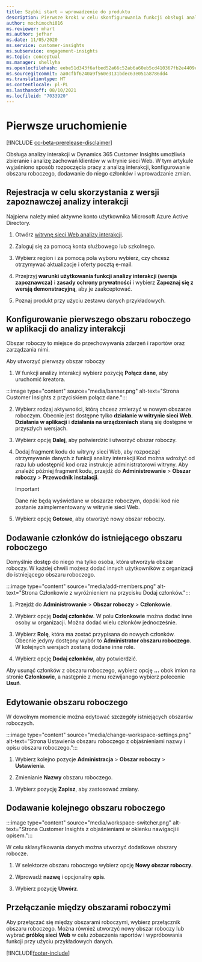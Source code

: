 ```yaml
---
title: Szybki start — wprowadzenie do produktu
description: Pierwsze kroki w celu skonfigurowania funkcji obsługi analizy interakcji.
author: mochimochi016
ms.reviewer: mhart
ms.author: jefhar
ms.date: 11/05/2020
ms.service: customer-insights
ms.subservice: engagement-insights
ms.topic: conceptual
ms.manager: shellyha
ms.openlocfilehash: eebe51d343f6afbed52a66c52ab6a60eb5cd410367fb2e4409eb8679f357c91e
ms.sourcegitcommit: aa0cfbf6240a9f560e3131bdec63e051a8786dd4
ms.translationtype: HT
ms.contentlocale: pl-PL
ms.lasthandoff: 08/10/2021
ms.locfileid: "7033920"
---
```

# <a name="first-run-experience"></a>Pierwsze uruchomienie

[!INCLUDE [cc-beta-prerelease-disclaimer](includes/cc-beta-prerelease-disclaimer.md)]

Obsługa analizy interakcji w Dynamics 365 Customer Insights umożliwia zbieranie i analizę zachowań klientów w witrynie sieci Web. W tym artykule wyjaśniono sposób rozpoczęcia pracy z analizą interakcji, konfigurowanie obszaru roboczego, dodawanie do niego członków i wprowadzanie zmian.

## <a name="sign-up-for-a-demo-of-engagement-insights"></a>Rejestracja w celu skorzystania z wersji zapoznawczej analizy interakcji

Najpierw należy mieć aktywne konto użytkownika Microsoft Azure Active Directory. 

1. Otwórz [witrynę sieci Web analizy interakcji](https://pi.dynamics.com/). 

1. Zaloguj się za pomocą konta służbowego lub szkolnego.

1. Wybierz region i za pomocą pola wyboru wybierz, czy chcesz otrzymywać aktualizacje i oferty pocztą e-mail.

1. Przejrzyj **warunki użytkowania funkcji analizy interakcji (wersja zapoznawcza)** i **zasady ochrony prywatności** i wybierz **Zapoznaj się z wersją demonstracyjną**, aby je zaakceptować.

1. Poznaj produkt przy użyciu zestawu danych przykładowych. 

## <a name="set-up-your-first-workspace-in-engagement-insights"></a>Konfigurowanie pierwszego obszaru roboczego w aplikacji do analizy interakcji

Obszar roboczy to miejsce do przechowywania zdarzeń i raportów oraz zarządzania nimi.

Aby utworzyć pierwszy obszar roboczy

1. W funkcji analizy interakcji wybierz pozycję **Połącz dane**, aby uruchomić kreatora. 

:::image type="content" source="media/banner.png" alt-text="Strona Customer Insights z przyciskiem połącz dane.":::

2. Wybierz rodzaj aktywności, którą chcesz zmierzyć w nowym obszarze roboczym. Obecnie jest dostępne tylko **działanie w witrynie sieci Web**. **Działania w aplikacji** i **działania na urządzeniach** staną się dostępne w przyszłych wersjach.

1. Wybierz opcję **Dalej**, aby potwierdzić i utworzyć obszar roboczy.

1. Dodaj fragment kodu do witryny sieci Web, aby rozpocząć otrzymywanie danych z funkcji analizy interakcji Kod można wdrożyć od razu lub udostępnić kod oraz instrukcje administratorowi witryny. Aby znaleźć później fragment kodu, przejdź do **Administrowanie** > **Obszar roboczy** > **Przewodnik instalacji**.

   > [!IMPORTANT]
   > Dane nie będą wyświetlane w obszarze roboczym, dopóki kod nie zostanie zaimplementowany w witrynie sieci Web.

1. Wybierz opcję **Gotowe**, aby otworzyć nowy obszar roboczy. 

## <a name="add-members-to-an-existing-workspace"></a>Dodawanie członków do istniejącego obszaru roboczego

Domyślnie dostęp do niego ma tylko osoba, która utworzyła obszar roboczy. W każdej chwili możesz dodać innych użytkowników z organizacji do istniejącego obszaru roboczego.

:::image type="content" source="media/add-members.png" alt-text="Strona Członkowie z wyróżnieniem na przycisku Dodaj członków.":::

1. Przejdź do **Administrowanie** > **Obszar roboczy** > **Członkowie**.

2. Wybierz opcję **Dodaj członków**. W polu **Członkowie** można dodać inne osoby w organizacji. Można dodać wielu członków jednocześnie.

3. Wybierz **Rolę**, która ma zostać przypisana do nowych członków. Obecnie jedyny dostępny wybór to **Administrator obszaru roboczego**. W kolejnych wersjach zostaną dodane inne role.

4. Wybierz opcję **Dodaj członków**, aby potwierdzić.

Aby usunąć członków z obszaru roboczego, wybierz opcję **...** obok imion na stronie **Członkowie**, a następnie z menu rozwijanego wybierz polecenie **Usuń**.

## <a name="edit-a-workspace"></a>Edytowanie obszaru roboczego

W dowolnym momencie można edytować szczegóły istniejących obszarów roboczych.

:::image type="content" source="media/change-workspace-settings.png" alt-text="Strona Ustawienia obszaru roboczego z objaśnieniami nazwy i opisu obszaru roboczego.":::

1. Wybierz kolejno pozycje **Administracja** > **Obszar roboczy** > **Ustawienia**.

1. Zmienianie **Nazwy** obszaru roboczego.

1. Wybierz pozycję **Zapisz**, aby zastosować zmiany.

## <a name="add-another-new-workspace"></a>Dodawanie kolejnego obszaru roboczego

:::image type="content" source="media/workspace-switcher.png" alt-text="Strona Customer Insights z objaśnieniami w okienku nawigacji i opisem.":::

W celu sklasyfikowania danych można utworzyć dodatkowe obszary robocze.

1. W selektorze obszaru roboczego wybierz opcję **Nowy obszar roboczy**.

1. Wprowadź **nazwę** i opcjonalny **opis**.

1. Wybierz pozycję **Utwórz**.

## <a name="switch-between-workspaces"></a>Przełączanie między obszarami roboczymi

Aby przełączać się między obszarami roboczymi, wybierz przełącznik obszaru roboczego. Można również utworzyć nowy obszar roboczy lub wybrać **próbkę sieci Web** w celu zobaczenia raportów i wypróbowania funkcji przy użyciu przykładowych danych. 



[!INCLUDE[footer-include](../includes/footer-banner.md)]